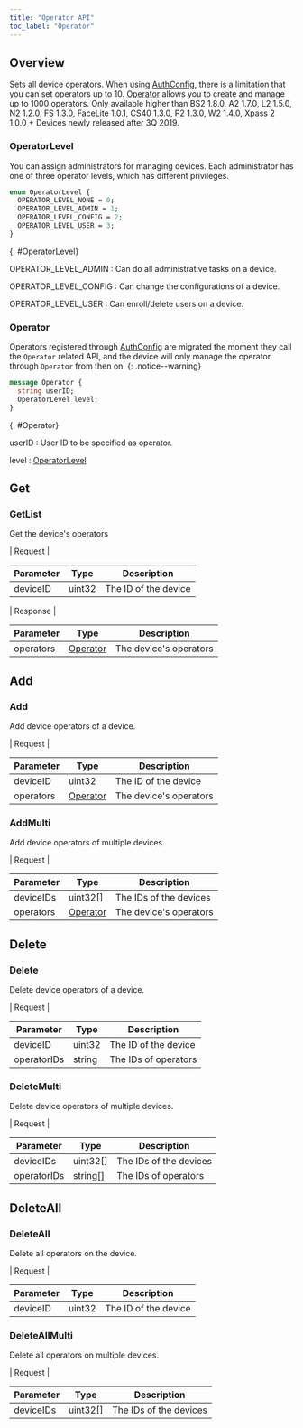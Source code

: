 ```yaml
---
title: "Operator API"
toc_label: "Operator"  
---
```


## Overview

Sets all device operators.
When using [AuthConfig](#AuthConfig), there is a limitation that you can set operators up to 10.
[Operator](#Operator) allows you to create and manage up to 1000 operators.
Only available higher than BS2 1.8.0, A2 1.7.0, L2 1.5.0, N2 1.2.0, FS 1.3.0, FaceLite 1.0.1, CS40 1.3.0, P2 1.3.0, W2 1.4.0, Xpass 2 1.0.0 + Devices newly released after 3Q 2019.

### OperatorLevel

You can assign administrators for managing devices. Each administrator has one of three operator levels, which has different privileges.

```protobuf
enum OperatorLevel {
  OPERATOR_LEVEL_NONE = 0;
  OPERATOR_LEVEL_ADMIN = 1;
  OPERATOR_LEVEL_CONFIG = 2;
  OPERATOR_LEVEL_USER = 3;
}
```
{: #OperatorLevel}


OPERATOR_LEVEL_ADMIN
: Can do all administrative tasks on a device.

OPERATOR_LEVEL_CONFIG
: Can change the configurations of a device.

OPERATOR_LEVEL_USER
: Can enroll/delete users on a device.

### Operator

Operators registered through [AuthConfig](#AuthConfig) are migrated the moment they call the `Operator` related API, and the device will only manage the operator through `Operator` from then on.
{: .notice--warning}


```protobuf
message Operator {
  string userID;
  OperatorLevel level;
}
```
{: #Operator}

userID
: User ID to be specified as operator.

level
: [OperatorLevel](#OperatorLevel)

## Get

### GetList

Get the device's operators

| Request |

| Parameter | Type | Description |
| --------- | ---- | ----------- |
| deviceID | uint32 | The ID of the device |

| Response |

| Parameter | Type | Description |
| --------- | ---- | ----------- |
| operators | [Operator](#Operator) | The device's operators |

## Add

### Add

Add device operators of a device.

| Request |

| Parameter | Type | Description |
| --------- | ---- | ----------- |
| deviceID | uint32 | The ID of the device |
| operators | [Operator](#Operator) | The device's operators |

### AddMulti

Add device operators of multiple devices.

| Request |

| Parameter | Type | Description |
| --------- | ---- | ----------- |
| deviceIDs | uint32[] | The IDs of the devices |
| operators | [Operator](#Operator) | The device's operators |

## Delete

### Delete

Delete device operators of a device.

| Request |

| Parameter | Type | Description |
| --------- | ---- | ----------- |
| deviceID | uint32 | The ID of the device |
| operatorIDs | string | The IDs of operators |

### DeleteMulti

Delete device operators of multiple devices.

| Request |

| Parameter | Type | Description |
| --------- | ---- | ----------- |
| deviceIDs | uint32[] | The IDs of the devices |
| operatorIDs | string[] | The IDs of operators |

## DeleteAll

### DeleteAll

Delete all operators on the device.

| Request |

| Parameter | Type | Description |
| --------- | ---- | ----------- |
| deviceID | uint32 | The ID of the device |

### DeleteAllMulti

Delete all operators on multiple devices.

| Request |

| Parameter | Type | Description |
| --------- | ---- | ----------- |
| deviceIDs | uint32[] | The IDs of the devices |